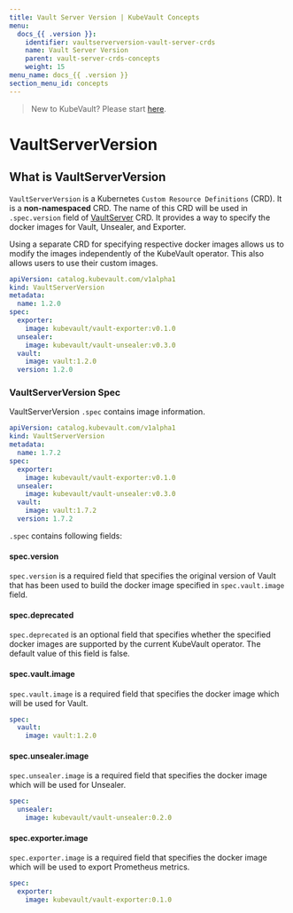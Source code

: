 ```yaml
---
title: Vault Server Version | KubeVault Concepts
menu:
  docs_{{ .version }}:
    identifier: vaultserverversion-vault-server-crds
    name: Vault Server Version
    parent: vault-server-crds-concepts
    weight: 15
menu_name: docs_{{ .version }}
section_menu_id: concepts
---
```


> New to KubeVault? Please start [here](/docs/concepts/README.md).

# VaultServerVersion

## What is VaultServerVersion

`VaultServerVersion` is a Kubernetes `Custom Resource Definitions` (CRD). It is a **non-namespaced** CRD. The name of this CRD will be used in `.spec.version` field of [VaultServer](/docs/concepts/vault-server-crds/vaultserver.md) CRD. It provides a way to specify the docker images for Vault, Unsealer, and Exporter.

Using a separate CRD for specifying respective docker images allows us to modify the images independently of the KubeVault operator. This also allows users to use their custom images.

```yaml
apiVersion: catalog.kubevault.com/v1alpha1
kind: VaultServerVersion
metadata:
  name: 1.2.0
spec:
  exporter:
    image: kubevault/vault-exporter:v0.1.0
  unsealer:
    image: kubevault/vault-unsealer:v0.3.0
  vault:
    image: vault:1.2.0
  version: 1.2.0
```

### VaultServerVersion Spec

VaultServerVersion `.spec` contains image information.

```yaml
apiVersion: catalog.kubevault.com/v1alpha1
kind: VaultServerVersion
metadata:
  name: 1.7.2
spec:
  exporter:
    image: kubevault/vault-exporter:v0.1.0
  unsealer:
    image: kubevault/vault-unsealer:v0.3.0
  vault:
    image: vault:1.7.2
  version: 1.7.2

```

`.spec` contains following fields:

#### spec.version

`spec.version` is a required field that specifies the original version of Vault that has been used to build the docker image specified in `spec.vault.image` field.

#### spec.deprecated

`spec.deprecated` is an optional field that specifies whether the specified docker images are supported by the current KubeVault operator. The default value of this field is false.

#### spec.vault.image

`spec.vault.image` is a required field that specifies the docker image which will be used for Vault.

```yaml
spec:
  vault:
    image: vault:1.2.0
```

#### spec.unsealer.image

`spec.unsealer.image` is a required field that specifies the docker image which will be used for Unsealer.

```yaml
spec:
  unsealer:
    image: kubevault/vault-unsealer:0.2.0
```

#### spec.exporter.image

`spec.exporter.image` is a required field that specifies the docker image which will be used to export Prometheus metrics.

```yaml
spec:
  exporter:
    image: kubevault/vault-exporter:0.1.0
```
